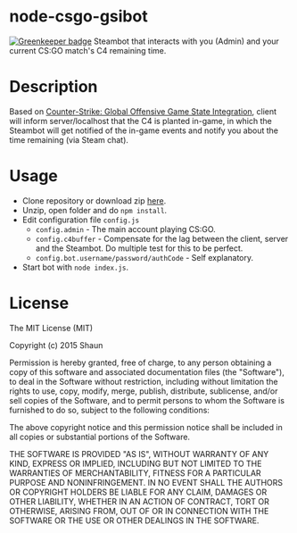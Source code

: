 # node-csgo-gsibot

[![Greenkeeper badge](https://badges.greenkeeper.io/shaunidiot/node-csgo-gsibot.svg)](https://greenkeeper.io/)
Steambot that interacts with you (Admin) and your current CS:GO match's C4 remaining time.

# Description

Based on [Counter-Strike: Global Offensive Game State Integration](https://developer.valvesoftware.com/wiki/Counter-Strike:_Global_Offensive_Game_State_Integration), client will inform server/localhost that the C4 is planted in-game, in which the Steambot will get notified of the in-game events and notify you about the time remaining (via Steam chat).

# Usage
- Clone repository or download zip [here](https://github.com/shaunidiot/node-csgo-csgibot/archive/master.zip).
- Unzip, open folder and do `npm install`.
- Edit configuration file `config.js`
    - `config.admin` - The main account playing CS:GO.
    - `config.c4buffer` - Compensate for the lag between the client, server and the Steambot. Do multiple test for this to be perfect.
    - `config.bot.username/password/authCode` - Self explanatory.
- Start bot with `node index.js`.

# License
The MIT License (MIT)

Copyright (c) 2015 Shaun

Permission is hereby granted, free of charge, to any person obtaining a copy
of this software and associated documentation files (the "Software"), to deal
in the Software without restriction, including without limitation the rights
to use, copy, modify, merge, publish, distribute, sublicense, and/or sell
copies of the Software, and to permit persons to whom the Software is
furnished to do so, subject to the following conditions:

The above copyright notice and this permission notice shall be included in all
copies or substantial portions of the Software.

THE SOFTWARE IS PROVIDED "AS IS", WITHOUT WARRANTY OF ANY KIND, EXPRESS OR
IMPLIED, INCLUDING BUT NOT LIMITED TO THE WARRANTIES OF MERCHANTABILITY,
FITNESS FOR A PARTICULAR PURPOSE AND NONINFRINGEMENT. IN NO EVENT SHALL THE
AUTHORS OR COPYRIGHT HOLDERS BE LIABLE FOR ANY CLAIM, DAMAGES OR OTHER
LIABILITY, WHETHER IN AN ACTION OF CONTRACT, TORT OR OTHERWISE, ARISING FROM,
OUT OF OR IN CONNECTION WITH THE SOFTWARE OR THE USE OR OTHER DEALINGS IN THE
SOFTWARE.
